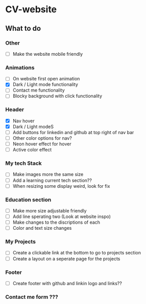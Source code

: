 # CV-website

## What to do
### Other
- [ ] Make the website mobile friendly

### Animations
 - [ ] On website first open animation
  - [x] Dark / Light mode functionality
  - [ ] Contact me functionality
  - [ ] Blocky background with click functionality

### Header
 - [x] Nav hover
 - [x] Dark / Light modeS
 - [ ] Add buttons for linkedin and github at top right of nav bar
 - [ ] Other color options for nav?
 - [ ] Neon hover effect for hover
 - [ ] Active color effect 

### My tech Stack
- [ ] Make images more the same size
- [ ] Add a learning current tech section??
- [ ] When resizing some display weird, look for fix

### Education section
- [ ] Make more size adjustable friendly
- [ ] Add line sperating two (Look at website inspo)
- [ ] Make changes to the discriptions of each
- [ ] Color and text size changes

### My Projects
- [ ] Create a clickable link at the bottom to go to projects section
- [ ] Create a layout on a seperate page for the projects

### Footer
- [ ] Create footer with github and linkin logo and links??
### Contact me form ???

